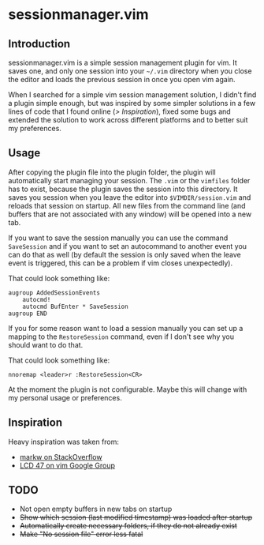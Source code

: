 # sessionmanager.vim

## Introduction
sessionmanager.vim is a simple session management plugin for vim. It saves one,
and only one session into your `~/.vim` directory when you close the editor and 
loads the previous session in once you open vim again.

When I searched for a simple vim session management solution, I didn't find a 
plugin simple enough, but was inspired by some simpler solutions in a few lines
of code that I found online (*> Inspiration*), fixed some bugs and extended the 
solution to work across different platforms and to better suit my preferences.

## Usage
After copying the plugin file into the plugin folder, the plugin will 
automatically start managing your session. The `.vim` or the `vimfiles` folder
has to exist, because the plugin saves the session into this directory. It 
saves you session when you leave the editor into `$VIMDIR/session.vim` and 
reloads that session on startup. All new files from the command line (and 
buffers that are not associated with any window) will be opened into a new tab.

If you want to save the session manually you can use the command `SaveSession`
and if you want to set an autocommand to another event you can do that as well
(by default the session is only saved when the leave event is triggered, this 
can be a problem if vim closes unexpectedly).

That could look something like:
```vim
augroup AddedSessionEvents
    autocmd!
    autocmd BufEnter * SaveSession
augroup END
```

If you for some reason want to load a session manually you can set up a mapping
to the `RestoreSession` command, even if I don't see why you should want to do
that.

That could look something like:
```vim
nnoremap <leader>r :RestoreSession<CR>
```

At the moment the plugin is not configurable. Maybe this will change with my 
personal usage or preferences.

## Inspiration
Heavy inspiration was taken from:

 - [markw on StackOverflow](https://stackoverflow.com/questions/5142099/how-to-auto-save-vim-session-on-quit-and-auto-reload-on-start-including-split-wi/6052704)
 - [LCD 47 on vim Google Group](https://groups.google.com/forum/#!topic/vim_use/0jaFyy5LR7A)

## TODO
 - Not open empty buffers in new tabs on startup
 - ~~Show which session (last modified timestamp) was loaded after startup~~
 - ~~Automatically create necessary folders, if they do not already exist~~
 - ~~Make "No session file" error less fatal~~

